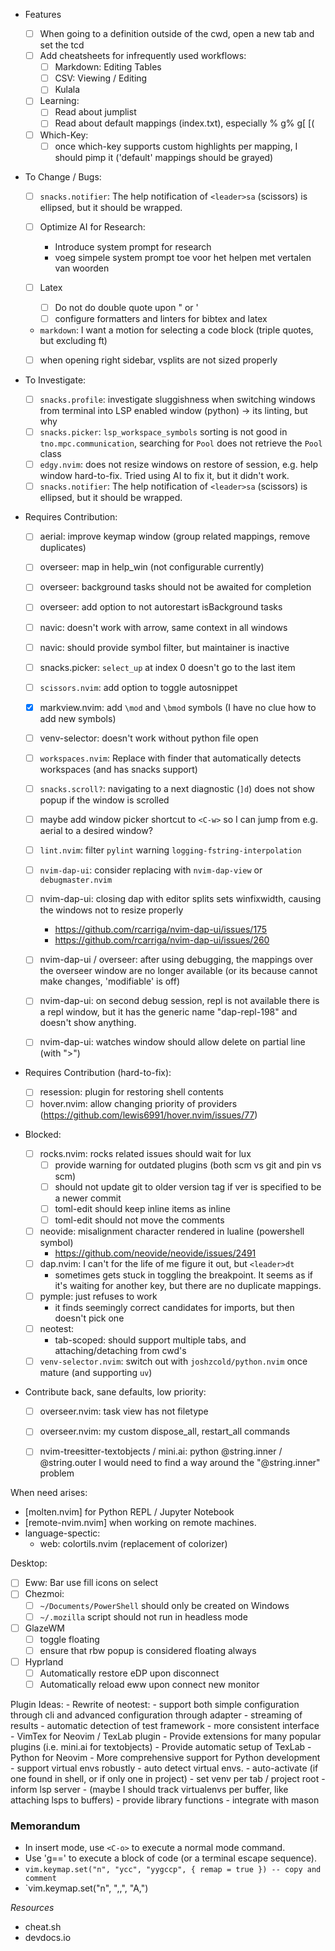 - Features

  - [ ] When going to a definition outside of the cwd, open a new tab and set the tcd
  - [ ] Add cheatsheets for infrequently used workflows:
    - [ ] Markdown: Editing Tables
    - [ ] CSV: Viewing / Editing
    - [ ] Kulala
  - [ ] Learning:
    - [ ] Read about jumplist
    - [ ] Read about default mappings (index.txt), especially % g% g[ [(
  - [ ] Which-Key:
    - [ ] once which-key supports custom highlights per mapping, I should pimp it ('default' mappings should be grayed)

- To Change / Bugs:

  - [ ] `snacks.notifier`: The help notification of `<leader>sa` (scissors) is ellipsed, but it should be wrapped.

  - [ ] Optimize AI for Research:
    - Introduce system prompt for research
    - voeg simpele system prompt toe voor het helpen met vertalen van woorden
  - [ ] Latex
    - [ ] Do not do double quote upon \" or \'
    - [ ] configure formatters and linters for bibtex and latex

  - `markdown`: I want a motion for selecting a code block (triple quotes, but excluding ft)

  - [ ] when opening right sidebar, vsplits are not sized properly


- To Investigate:

  - [ ] `snacks.profile`: investigate sluggishness when switching windows from
        terminal into LSP enabled window (python) -> its linting, but why
  - [ ] `snacks.picker`: `lsp_workspace_symbols` sorting is not good
        in `tno.mpc.communication`, searching for `Pool` does not retrieve the `Pool` class
  - [ ] `edgy.nvim`: does not resize windows on restore of session, e.g. help window
        hard-to-fix. Tried using AI to fix it, but it didn't work.
  - [ ] `snacks.notifier`: The help notification of `<leader>sa` (scissors) is ellipsed, but it should be wrapped.

- Requires Contribution:

  - [ ] aerial: improve keymap window (group related mappings, remove duplicates)
  - [ ] overseer: map <esc> in help_win (not configurable currently)
  - [ ] overseer: background tasks should not be awaited for completion
  - [ ] overseer: add option to not autorestart isBackground tasks
  - [ ] navic: doesn't work with arrow, same context in all windows
  - [ ] navic: should provide symbol filter, but maintainer is inactive
  - [ ] snacks.picker: `select_up` at index 0 doesn't go to the last item
  - [ ] `scissors.nvim`: add option to toggle autosnippet
  - [X] markview.nvim: add `\mod` and `\bmod` symbols (I have no clue how to add new symbols)
  - [ ] venv-selector: doesn't work without python file open
  - [ ] `workspaces.nvim`: Replace with finder that automatically detects workspaces (and has snacks support)
  - [ ] `snacks.scroll?`: navigating to a next diagnostic (`]d`) does not show popup if the window is scrolled
  - [ ] maybe add window picker shortcut to `<C-w>` so I can jump from e.g. aerial to a desired window?

  - [ ] `lint.nvim`: filter `pylint` warning `logging-fstring-interpolation`

  - [ ] `nvim-dap-ui`: consider replacing with `nvim-dap-view` or `debugmaster.nvim`
  - [ ] nvim-dap-ui: closing dap with editor splits sets winfixwidth, causing the windows not to resize properly
    - https://github.com/rcarriga/nvim-dap-ui/issues/175
    - https://github.com/rcarriga/nvim-dap-ui/issues/260
  - [ ] nvim-dap-ui / overseer: after using debugging, the mappings over the
        overseer window are no longer available (or its because cannot make changes,
        'modifiable' is off)
  - [ ] nvim-dap-ui: on second debug session, repl is not available
        there is a repl window, but it has the generic name "dap-repl-198" and
        doesn't show anything.
  - [ ] nvim-dap-ui: watches window should allow delete on partial line (with ">")

- Requires Contribution (hard-to-fix):

  - [ ] resession: plugin for restoring shell contents
  - [ ] hover.nvim: allow changing priority of providers (https://github.com/lewis6991/hover.nvim/issues/77)

- Blocked:

  - [ ] rocks.nvim: rocks related issues should wait for lux
    - [ ] provide warning for outdated plugins (both scm vs git and pin vs scm)
    - [ ] should not update git to older version tag if ver is specified to be a newer commit
    - [ ] toml-edit should keep inline items as inline
    - [ ] toml-edit should not move the comments
  - [ ] neovide: misalignment character rendered in lualine (powershell symbol)
    - https://github.com/neovide/neovide/issues/2491
  - [ ] dap.nvim: I can't for the life of me figure it out, but `<leader>dt`
    - sometimes gets stuck in toggling the breakpoint. It seems as if it's
      waiting for another key, but there are no duplicate mappings.
  - [ ] pymple: just refuses to work
    - it finds seemingly correct candidates for imports, but then doesn't pick one
  - [ ] neotest:
    - tab-scoped: should support multiple tabs, and attaching/detaching from cwd's
  - [ ] `venv-selector.nvim`: switch out with `joshzcold/python.nvim` once mature (and supporting `uv`)

- Contribute back, sane defaults, low priority:
  - [ ] overseer.nvim: task view has not filetype
  - [ ] overseer.nvim: my custom dispose_all, restart_all commands
  - [ ] nvim-treesitter-textobjects / mini.ai: python @string.inner / @string.outer
        I would need to find a way around the "@string.inner" problem


When need arises:

- [molten.nvim] for Python REPL / Jupyter Notebook
- [remote-nvim.nvim] when working on remote machines.
- language-spectic:
  - web: colortils.nvim (replacement of colorizer)

Desktop:

- [ ] Eww: Bar use fill icons on select
- [ ] Chezmoi:
  - [ ] `~/Documents/PowerShell` should only be created on Windows
  - [ ] `~/.mozilla` script should not run in headless mode

- [ ] GlazeWM
  - [ ] toggle floating
  - [ ] ensure that rbw popup is considered floating always
- [ ] Hyprland
  - [ ] Automatically restore eDP upon disconnect
  - [ ] Automatically reload eww upon connect new monitor

Plugin Ideas:
    - Rewrite of neotest:
        - support both simple configuration through cli and advanced configuration through adapter
        - streaming of results
        - automatic detection of test framework
        - more consistent interface
    - VimTex for Neovim / TexLab plugin
        - Provide extensions for many popular plugins (i.e. mini.ai for textobjects)
        - Provide automatic setup of TexLab
    - Python for Neovim
        - More comprehensive support for Python development
        - support virtual envs robustly
            - auto detect virtual envs. 
            - auto-activate (if one found in shell, or if only one in project)
            - set venv per tab / project root
            - inform lsp server
            - (maybe I should track virtualenvs per buffer, like attaching lsps to buffers)
        - provide library functions
        - integrate with mason

### Memorandum

- In insert mode, use `<C-o>` to execute a normal mode command.
- Use 'g==' to execute a block of code (or a terminal escape sequence).
- `vim.keymap.set("n", "ycc", "yygccp", { remap = true }) -- copy and comment`
- `vim.keymap.set("n", ",,", "A,<ESC>")

_Resources_

- cheat.sh
- devdocs.io
